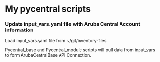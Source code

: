 # My pycentral scripts

### Update input_vars.yaml file with Aruba Central Account information

Load input_vars.yaml file from ~/git/inventory-files

Pycentral_base and Pycentral_module scripts will pull data from input_vars to form ArubaCentralBase API Connection. 

